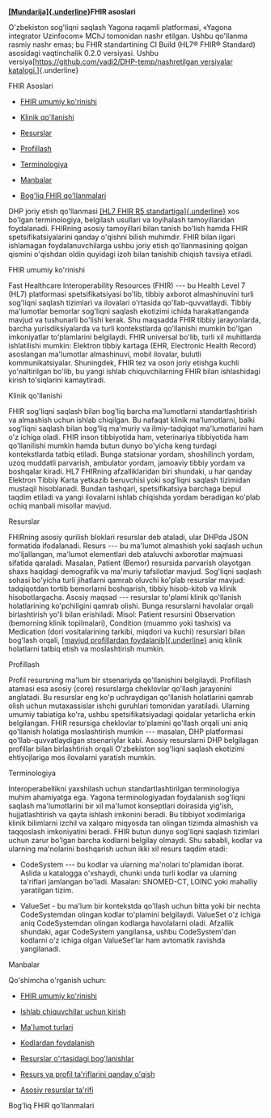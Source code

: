 **[[Mundarija]{.underline}](https://build.fhir.org/ig/vadi2/DHP-temp/en/toc.html)FHIR
asoslari**

O'zbekiston sog'liqni saqlash Yagona raqamli platformasi, «Yagona
integrator Uzinfocom» MChJ tomonidan nashr etilgan. Ushbu qo\'llanma
rasmiy nashr emas; bu FHIR standartining CI Build (HL7® FHIR® Standard)
asosidagi vaqtinchalik 0.2.0 versiyasi. Ushbu
versiya[<https://github.com/vadi2/DHP-temp/>[nashretilgan versiyalar
katalogi.](http://dhp.uz/history.html)]{.underline}

FHIR Asoslari

-   [FHIR umumiy
    ko'rinishi](https://build.fhir.org/ig/vadi2/DHP-temp/en/fhir-basics.html#fhir-overview)

-   [Klinik
    qo\'llanishi](https://build.fhir.org/ig/vadi2/DHP-temp/en/fhir-basics.html#clinical-application)

-   [Resurslar](https://build.fhir.org/ig/vadi2/DHP-temp/en/fhir-basics.html#resources)

-   [Profillash](https://build.fhir.org/ig/vadi2/DHP-temp/en/fhir-basics.html#profiling)

-   [Terminologiya](https://build.fhir.org/ig/vadi2/DHP-temp/en/fhir-basics.html#terminology)

-   [Manbalar](https://build.fhir.org/ig/vadi2/DHP-temp/en/fhir-basics.html#links)

-   [Bog'liq FHIR
    qo'llanmalari](https://build.fhir.org/ig/vadi2/DHP-temp/en/fhir-basics.html#related-fhir-igs)

DHP joriy etish qo'llanmasi [[HL7 FHIR R5
standartiga]{.underline}](https://hl7.org/fhir/R5/) xos bo'lgan
terminologiya, belgilash usullari va loyihalash tamoyillaridan
foydalanadi. FHIRning asosiy tamoyillari bilan tanish bo'lish hamda FHIR
spetsifikatsiyalarini qanday o'qishni bilish muhimdir. FHIR bilan ilgari
ishlamagan foydalanuvchilarga ushbu joriy etish qo'llanmasining qolgan
qismini o'qishdan oldin quyidagi izoh bilan tanishib chiqish tavsiya
etiladi.

FHIR umumiy ko'rinishi

Fast Healthcare Interoperability Resources (FHIR) --- bu Health Level 7
(HL7) platformasi spetsifikatsiyasi bo'lib, tibbiy axborot almashinuvini
turli sog'liqni saqlash tizimlari va ilovalari o'rtasida
qo'llab-quvvatlaydi. Tibbiy ma'lumotlar bemorlar sog'liqni saqlash
ekotizimi ichida harakatlanganda mavjud va tushunarli bo'lishi kerak.
Shu maqsadda FHIR tibbiy jarayonlarda, barcha yurisdiksiyalarda va turli
kontekstlarda qo'llanishi mumkin bo'lgan imkoniyatlar to'plamlarini
belgilaydi. FHIR universal bo\'lib, turli xil muhitlarda ishlatilishi
mumkin: Elektron tibbiy kartaga (EHR, Electronic Health Record)
asoslangan ma\'lumotlar almashinuvi, mobil ilovalar, bulutli
kommunikatsiyalar. Shuningdek, FHIR tez va oson joriy etishga kuchli
yo'naltirilgan bo'lib, bu yangi ishlab chiquvchilarning FHIR bilan
ishlashidagi kirish to'siqlarini kamaytiradi.

Klinik qo\'llanishi

FHIR sog'liqni saqlash bilan bog'liq barcha ma'lumotlarni
standartlashtirish va almashish uchun ishlab chiqilgan. Bu nafaqat
klinik ma'lumotlarni, balki sog'liqni saqlash bilan bog'liq ma'muriy va
ilmiy-tadqiqot ma'lumotlarini ham o'z ichiga oladi. FHIR inson
tibbiyotida ham, veterinariya tibbiyotida ham qo'llanilishi mumkin hamda
butun dunyo bo'yicha keng turdagi kontekstlarda tatbiq etiladi. Bunga
statsionar yordam, shoshilinch yordam, uzoq muddatli parvarish,
ambulator yordam, jamoaviy tibbiy yordam va boshqalar kiradi. HL7
FHIRning afzalliklaridan biri shundaki, u har qanday Elektron Tibbiy
Karta yetkazib beruvchisi yoki sog'liqni saqlash tizimidan mustaqil
hisoblanadi. Bundan tashqari, spetsifikatsiya barchaga bepul taqdim
etiladi va yangi ilovalarni ishlab chiqishda yordam beradigan ko'plab
ochiq manbali misollar mavjud.

Resurslar

FHIRning asosiy qurilish bloklari resurslar deb ataladi, ular DHPda JSON
formatida ifodalanadi. Resurs --- bu ma'lumot almashish yoki saqlash
uchun mo'ljallangan, ma'lumot elementlari deb ataluvchi axborotlar
majmuasi sifatida qaraladi. Masalan, Patient (Bemor) resursida parvarish
olayotgan shaxs haqidagi demografik va ma'muriy tafsilotlar mavjud.
Sog'liqni saqlash sohasi bo'yicha turli jihatlarni qamrab oluvchi
ko'plab resurslar mavjud: tadqiqotdan tortib bemorlarni boshqarish,
tibbiy hisob-kitob va klinik hisobotlargacha. Asosiy maqsad ---
resurslar to'plami klinik qo'llanish holatlarining ko'pchiligini qamrab
olishi. Bunga resurslarni havolalar orqali birlashtirish yo'li bilan
erishiladi. Misol: Patient resursini Observation (bemorning klinik
topilmalari), Condition (muammo yoki tashxis) va Medication (dori
vositalarining tarkibi, miqdori va kuchi) resurslari bilan bog'lash
orqali, [[mavjud profillardan
foydalanib]{.underline}](https://build.fhir.org/ig/vadi2/DHP-temp/en/artifacts.html)
aniq klinik holatlarni tatbiq etish va moslashtirish mumkin.

Profillash

Profil resursning ma'lum bir stsenariyda qo'llanishini belgilaydi.
Profillash atamasi esa asosiy (core) resurslarga cheklovlar qo'llash
jarayonini anglatadi. Bu resurslar eng ko'p uchraydigan qo'llanish
holatlarini qamrab olish uchun mutaxassislar ishchi guruhlari tomonidan
yaratiladi. Ularning umumiy tabiatiga ko'ra, ushbu spetsifikatsiyadagi
qoidalar yetarlicha erkin belgilangan. FHIR resursiga cheklovlar
to'plamini qo'llash orqali uni aniq qo'llanish holatiga moslashtirish
mumkin --- masalan, DHP platformasi qo'llab-quvvatlaydigan stsenariylar
kabi. Asosiy resurslarni DHP belgilagan profillar bilan birlashtirish
orqali O'zbekiston sog'liqni saqlash ekotizimi ehtiyojlariga mos
ilovalarni yaratish mumkin.

Terminologiya

Interoperabellikni yaxshilash uchun standartlashtirilgan terminologiya
muhim ahamiyatga ega. Yagona terminologiyadan foydalanish sog'liqni
saqlash ma'lumotlarini bir xil ma'lumot konseptlari doirasida yig'ish,
hujjatlashtirish va qayta ishlash imkonini beradi. Bu tibbiyot
xodimlariga klinik bilimlarni izchil va xalqaro miqyosda tan olingan
tizimda almashish va taqqoslash imkoniyatini beradi. FHIR butun dunyo
sog'liqni saqlash tizimlari uchun zarur bo'lgan barcha kodlarni belgilay
olmaydi. Shu sababli, kodlar va ularning ma'nolarini boshqarish uchun
ikki xil resurs taqdim etadi:

-   CodeSystem --- bu kodlar va ularning ma'nolari to'plamidan iborat.
    Aslida u katalogga o'xshaydi, chunki unda turli kodlar va ularning
    ta'riflari jamlangan bo'ladi. Masalan: SNOMED-CT, LOINC yoki
    mahalliy yaratilgan tizim.

-   ValueSet - bu ma'lum bir kontekstda qo'llash uchun bitta yoki bir
    nechta CodeSystemdan olingan kodlar to'plamini belgilaydi. ValueSet
    o'z ichiga aniq CodeSystemdan olingan kodlarga havolalarni oladi.
    Afzallik shundaki, agar CodeSystem yangilansa, ushbu CodeSystem'dan
    kodlarni o'z ichiga olgan ValueSet'lar ham avtomatik ravishda
    yangilanadi.

Manbalar

Qo'shimcha o'rganish uchun:

-   [FHIR umumiy ko'rinishi](http://hl7.org/fhir/r5/summary.html)

-   [Ishlab chiquvchilar uchun
    kirish](http://hl7.org/fhir/r5/overview-dev.html)

-   [Ma\'lumot turlari](http://hl7.org/fhir/r5/datatypes.html)

-   [Kodlardan foydalanish](http://hl7.org/fhir/r5/terminologies.html)

-   [Resurslar o'rtasidagi
    bog'lanishlar](http://hl7.org/fhir/r5/references.html)

-   [Resurs va profil ta'riflarini qanday
    o'qish](http://hl7.org/fhir/r5/formats.html#table)

-   [Asosiy resurslar ta'rifi](http://hl7.org/fhir/r5/resource.html)

Bog'liq FHIR qo'llanmalari
